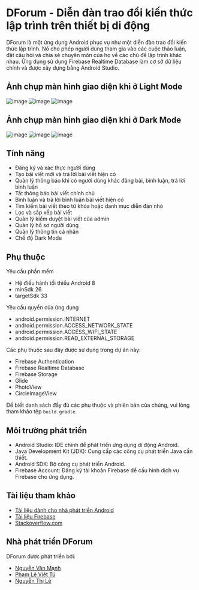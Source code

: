 # DForum - Diễn đàn trao đổi kiến thức lập trình trên thiết bị di động

DForum là một ứng dụng Android phục vụ như một diễn đàn trao đổi kiến thức lập trình. Nó cho phép người dùng tham gia vào các cuộc thảo luận, đặt câu hỏi và chia sẻ chuyên môn của họ về các chủ đề lập trình khác nhau. Ứng dụng sử dụng Firebase Realtime Database làm cơ sở dữ liệu chính và được xây dựng bằng Android Studio.

## Ảnh chụp màn hình giao diện khi ở Light Mode
![image](https://github.com/viettu01/DForum/assets/88828150/1441dff7-9b57-45ed-aa27-94ff3512e14d)
![image](https://github.com/viettu01/DForum/assets/88828150/f2ebeb35-518d-4fcc-bc87-5aa41851dfd7)
![image](https://github.com/viettu01/DForum/assets/88828150/88745050-1cad-466c-ab21-b4e2df46ee87)


## Ảnh chụp màn hình giao diện khi ở Dark Mode
![image](https://github.com/viettu01/DForum/assets/88828150/a703012b-891c-47eb-b9cd-5f249d9a5607)
![image](https://github.com/viettu01/DForum/assets/88828150/57f5b765-b72e-4ee0-8905-4f8cbde6d18a)
![image](https://github.com/viettu01/DForum/assets/88828150/e60de58a-af89-4a61-a54c-76b848367799)


## Tính năng

- Đăng ký và xác thực người dùng
- Tạo bài viết mới và trả lời bài viết hiện có
- Quản lý thông báo khi có người dùng khác đăng bài, bình luận, trả lời bình luận
- Tắt thông báo bài viết chính chủ
- Bình luận và trả lời bình luận bài viết hiện có
- Tìm kiếm bài viết theo từ khóa hoặc danh mục diễn đàn nhỏ
- Lọc và sắp xếp bài viết
- Quản lý kiểm duyệt bài viết của admin
- Quản lý hồ sơ người dùng
- Quản lý thông tin cá nhân
- Chế độ Dark Mode

## Phụ thuộc

Yêu cầu phần mềm

- Hệ điều hành tối thiểu Android 8
- minSdk 26
- targetSdk 33

Yêu cầu quyền của ứng dụng

- android.permission.INTERNET
- android.permission.ACCESS_NETWORK_STATE
- android.permission.ACCESS_WIFI_STATE
- android.permission.READ_EXTERNAL_STORAGE

Các phụ thuộc sau đây được sử dụng trong dự án này:

- Firebase Authentication
- Firebase Realtime Database
- Firebase Storage
- Glide
- PhotoView
- CircleImageView

Để biết danh sách đầy đủ các phụ thuộc và phiên bản của chúng, vui lòng tham khảo tệp `build.gradle`.

## Môi trường phát triển

- Android Studio: IDE chính để phát triển ứng dụng di động Android.
- Java Development Kit (JDK): Cung cấp các công cụ phát triển Java cần thiết.
- Android SDK: Bộ công cụ phát triển Android.
- Firebase Account: Đăng ký tài khoản Firebase để cấu hình dịch vụ Firebase cho ứng dụng.

## Tài liệu tham khảo

- [Tài liệu dành cho nhà phát triển Android](https://developer.android.com/docs)
- [Tài liệu Firebase](https://firebase.google.com/docs)
- [Stackoverflow.com](https://stackoverflow.com/)

## Nhà phát triển DForum

DForum được phát triển bởi:
- [Nguyễn Văn Mạnh](https://github.com/manhnv01/)
- [Phạm Lê Việt Tú](https://github.com/viettu01/)
- [Nguyễn Thị Lê](https://github.com/NguyenLe0508/)
